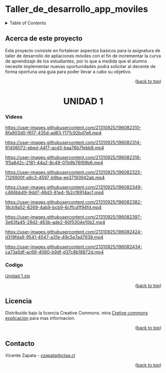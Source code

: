 # Taller_de_desarrollo_app_moviles
<!-- Improved compatibility of back to top link: See: https://github.com/othneildrew/Best-README-Template/pull/73 -->
<a name="readme-top"></a>

<!-- TABLE OF CONTENTS -->
<details>
  <summary>Table of Contents</summary>
  <ol>
    <li>
      <a href="#acerca-de-este-proyecto">Acerca de este proyecto</a>
    </li>
    <li>
      <a href="#unidad-1">Unidad 1</a>
      <ul>
        <li><a href="#videos">Videos</a></li>
        <li><a href="#codigo">Codigo</a></li>
      </ul>
    </li>
    <li><a href="#licencia">Licencia</a></li>
    <li><a href="#contacto">Contacto</a></li>
  </ol>
</details>



<!-- ABOUT THE PROJECT -->
## Acerca de este proyecto
 Este proyecto consiste en fortalecer aspectos basicos para la asignatura de taller de desarrollo de apliaciones móviles con el fin de incrementar la curva de aprendizaje de los estudiantes, por lo que a medida que el alumno necesite implementar nuevas oportunidades podra solicitar al decente de forma oportuna una guia para poder llevar a cabo su objetivo.

<p align="right">(<a href="#readme-top">back to top</a>)</p>



## <h1 align="center">UNIDAD 1</h1>


### <h3>Videos</h3>
https://user-images.githubusercontent.com/21310925/196082310-8fa903d0-f617-435d-ad83-f171c92bd7e6.mp4

https://user-images.githubusercontent.com/21310925/196082314-91406072-ebed-44f7-acd3-baa76b7febb8.mp4

https://user-images.githubusercontent.com/21310925/196082318-1f5a842c-2181-44a2-8c49-07b9b76f69b6.mp4

https://user-images.githubusercontent.com/21310925/196082325-7126900f-a9c3-4597-b9ba-ee37193942ab.mp4

https://user-images.githubusercontent.com/21310925/196082349-c466bb49-9dd7-46d3-81e4-1b2cf8914ac1.mp4

https://user-images.githubusercontent.com/21310925/196082382-18cb9a52-8269-4ab9-bcb9-6cffcd1f94fd.mp4

https://user-images.githubusercontent.com/21310925/196082397-3e63fa45-29d2-463b-ade2-60f5304e10b2.mp4

https://user-images.githubusercontent.com/21310925/196082424-d319fda9-9541-4547-a31e-49c5e7ad7939.mp4

https://user-images.githubusercontent.com/21310925/196082434-ca73a5df-ac69-4080-b9df-d37c8b18872d.mp4


### <h3>Codigo</h3>

[Unidad 1.zip](https://github.com/Vicentezapata/Taller_de_desarrollo_app_moviles/files/9796579/Unidad.1.zip)

<p align="right">(<a href="#readme-top">back to top</a>)</p>



<!-- LICENSE -->
## Licencia

Distribuido bajo la licencia Creative Commons. mira [Cretive commons explicacion](https://creativecommons.org/licenses/) para mas informacion.

<p align="right">(<a href="#readme-top">back to top</a>)</p>



<!-- CONTACT -->
## Contacto

Vicente Zapata - vzapata@ciisa.cl

<p align="right">(<a href="#readme-top">back to top</a>)</p>
